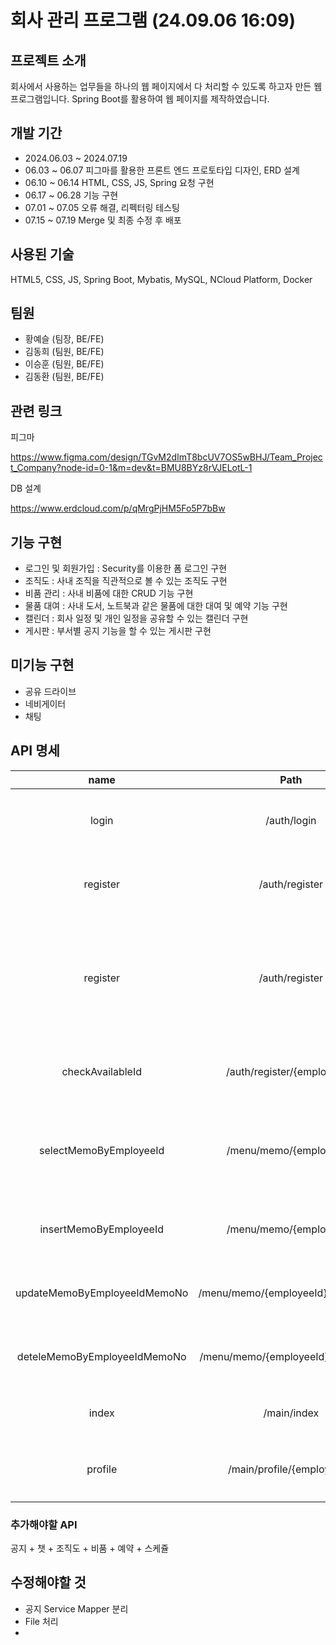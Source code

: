 # 회사 관리 프로그램 (24.09.06 16:09)

## 프로젝트 소개
회사에서 사용하는 업무들을 하나의 웹 페이지에서 다 처리할 수 있도록 하고자 만든 웹 프로그램입니다. Spring Boot를 활용하여 웹 페이지를 제작하였습니다.


## 개발 기간
+ 2024.06.03 ~ 2024.07.19
+ 06.03 ~ 06.07 피그마를 활용한 프론트 엔드 프로토타입 디자인, ERD 설계
+ 06.10 ~ 06.14 HTML, CSS, JS, Spring 요청 구현
+ 06.17 ~ 06.28 기능 구현
+ 07.01 ~ 07.05 오류 해결, 리펙터링 테스팅
+ 07.15 ~ 07.19 Merge 및 최종 수정 후 배포


## 사용된 기술
HTML5, CSS, JS,
Spring Boot, Mybatis, MySQL, NCloud Platform, Docker


## 팀원
+ 황예슬 (팀장, BE/FE)
+ 김동희 (팀원, BE/FE)
+ 이승훈 (팀원, BE/FE)
+ 김동환 (팀원, BE/FE)



## 관련 링크

피그마 

<https://www.figma.com/design/TGvM2dImT8bcUV7OS5wBHJ/Team_Project_Company?node-id=0-1&m=dev&t=BMU8BYz8rVJELotL-1>

DB 설계

<https://www.erdcloud.com/p/qMrgPjHM5Fo5P7bBw>


## 기능 구현
+ 로그인 및 회원가입 : Security를 이용한 폼 로그인 구현
+ 조직도 : 사내 조직을 직관적으로 볼 수 있는 조직도 구현
+ 비품 관리 : 사내 비품에 대한 CRUD 기능 구현
+ 물품 대여 : 사내 도서, 노트북과 같은 물품에 대한 대여 및 예약 기능 구현
+ 캘린더 : 회사 일정 및 개인 일정을 공유할 수 있는 캘린더 구현
+ 게시판 : 부서별 공지 기능을 할 수 있는 게시판 구현

## 미기능 구현
+ 공유 드라이브
+ 네비게이터
+ 채팅

## API 명세
|name|Path|Method|Redirect|Info|
|:----:|:----:|:----:|:----:|:--------:|
|login|/auth/login|GET|X|로그인 페이지
|register|/auth/register|GET|X|회원가입 페이지
|register|/auth/register|POST|X|회원가입 페이지 입력정보 받아오기
|checkAvailableId|/auth/register/{employeeId}|GET|X|아이디 중복 체크
|selectMemoByEmployeeId|/menu/memo/{employeeId}|GET|/auth/login|직원 별 메모 페이지 + 검색
|insertMemoByEmployeeId|/menu/memo/{employeeId}|POST|/menu/memo/{employeeId}|직원 별 메모 입력
|updateMemoByEmployeeIdMemoNo|/menu/memo/{employeeId}l/{memoNo}|POST|X|직원 별 메모 수정
|deteleMemoByEmployeeIdMemoNo|/menu/memo/{employeeId}/{memoNo}|DELETE|X|직원 별 메모 석제
|index|/main/index|GET|/auth/login|메인 페이지
|profile|/main/profile/{employeeId}|GET|/auth/login|프로필 페이지

### 추가해야할 API 
공지 + 챗 + 조직도 + 비품 + 예약 + 스케쥴

## 수정해야할 것
+ 공지 Service Mapper 분리
+ File 처리
+ 

